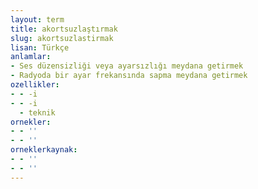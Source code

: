 ```yaml
---
layout: term
title: akortsuzlaştırmak
slug: akortsuzlastirmak
lisan: Türkçe
anlamlar:
- Ses düzensizliği veya ayarsızlığı meydana getirmek
- Radyoda bir ayar frekansında sapma meydana getirmek
ozellikler:
- - -i
- - -i
  - teknik
ornekler:
- - ''
- - ''
orneklerkaynak:
- - ''
- - ''
---
```

